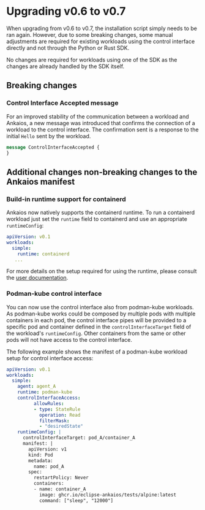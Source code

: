 # Upgrading v0.6 to v0.7

When upgrading from v0.6 to v0.7, the installation script simply needs to be ran again. However, due to some breaking changes, some manual adjustments are required for existing workloads using the control interface directly and not through the Python or Rust SDK.

No changes are required for workloads using one of the SDK as the changes are already handled by the  SDK itself.

## Breaking changes

### Control Interface Accepted message

For an improved stability of the communication between a workload and Ankaios, a new message was introduced that confirms the connection of a workload to the control interface. The confirmation sent is a response to the initial `Hello` sent by the workload.

```proto
message ControlInterfaceAccepted {
}
```

## Additional changes non-breaking changes to the Ankaios manifest

### Build-in runtime support for containerd

Ankaios now natively supports the containerd runtime. To run a containerd workload just set the `runtime` field to containerd and use an appropriate `runtimeConfig`:

```yaml
apiVersion: v0.1
workloads:
  simple:
    runtime: containerd
   ...
```

For more details on the setup required for using the runtime, please consult the [user documentation](https://eclipse-ankaios.github.io/ankaios/latest/usage/installation/#containerd).

### Podman-kube control interface

You can now use the control interface also from podman-kube workloads. As podman-kube works could be composed by multiple pods with multiple containers in each pod, the control interface pipes will be provided to a specific pod and container defined in the `controlInterfaceTarget` field of the workload's `runtimeConfig`. Other containers from the same or other pods will not have access to the control interface.

The following example shows the manifest of a podman-kube workload setup for control interface access:

```yaml
apiVersion: v0.1
workloads:
  simple:
    agent: agent_A
    runtime: podman-kube
    controlInterfaceAccess:
	      allowRules:
	      - type: StateRule
	        operation: Read
	        filterMask:
	        - "desiredState"
    runtimeConfig: |
      controlInterfaceTarget: pod_A/container_A
      manifest: |
        apiVersion: v1
        kind: Pod
        metadata:
          name: pod_A
        spec:
          restartPolicy: Never
          containers:
          - name: container_A
            image: ghcr.io/eclipse-ankaios/tests/alpine:latest
            command: ["sleep", "12000"]
```
